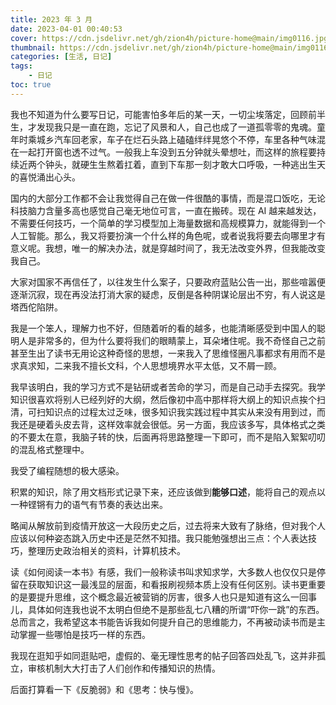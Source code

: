 ```yaml
---
title: 2023 年 3 月
date: 2023-04-01 00:40:53
cover: https://cdn.jsdelivr.net/gh/zion4h/picture-home@main/img0116.jpg
thumbnail: https://cdn.jsdelivr.net/gh/zion4h/picture-home@main/img0116.jpg
categories: [生活, 日记]
tags:
    - 日记
toc: true
---
```

我也不知道为什么要写日记，可能害怕多年后的某一天，一切尘埃落定，回顾前半生，才发现我只是一直在跑，忘记了风景和人，自己也成了一道孤零零的鬼魂。童年时乘城乡汽车回老家，车子在烂石头路上磕磕绊绊晃悠个不停，车里各种气味混在一起打开窗也透不过气。一般我上车没到五分钟就头晕想吐，而这样的旅程要持续近两个钟头，就硬生生熬着扛着，直到下车那一刻才敢大口呼吸，一种逃出生天的喜悦涌出心头。
<!--more-->

国内的大部分工作都不会让我觉得自己在做一件很酷的事情，而是混口饭吃，无论科技脑力含量多高也感觉自己毫无地位可言，一直在搬砖。现在 AI 越来越发达，不需要任何技巧，一个简单的学习模型加上海量数据和高规模算力，就能得到一个人工智能。那么，我又将要扮演一个什么样的角色呢，或者说我将要去向哪里才有意义呢。我想，唯一的解决办法，就是穿越时间了，我无法改变外界，但我能改变我自己。

大家对国家不再信任了，以往发生什么案子，只要政府蓝贴公告一出，那些喧嚣便逐渐沉寂，现在再没法打消大家的疑虑，反倒是各种阴谋论层出不穷，有人说这是塔西佗陷阱。

我是一个笨人，理解力也不好，但随着听的看的越多，也能清晰感受到中国人的聪明人是非常多的，但为什么要将我们的眼睛蒙上，耳朵堵住呢。我不奇怪自己之前甚至生出了读书无用论这种奇怪的思想，一来我入了思维怪圈凡事都求有用而不是求真求知，二来我不擅长文科，个人思想境界水平太低，又不屑一顾。

我早该明白，我的学习方式不是钻研或者苦命的学习，而是自己动手去探究。我学知识很喜欢将别人已经列好的大纲，然后像初中高中那样将大纲上的知识点挨个扫清，可扫知识点的过程太过乏味，很多知识我实践过程中其实从来没有用到过，而我还是硬着头皮去背，这样效率就会很低。另一方面，我应该多写，具体格式之类的不要太在意，我脑子转的快，后面再将思路整理一下即可，而不是陷入絮絮叨叨的混乱格式整理中。

我受了编程随想的极大感染。

积累的知识，除了用文档形式记录下来，还应该做到**能够口述**，能将自己的观点以一种铿锵有力的语气有节奏的表达出来。

略闻从解放前到疫情开放这一大段历史之后，过去将来大致有了脉络，但对我个人应该以何种姿态跳入历史中还是茫然不知措。我只能勉强想出三点：个人表达技巧，整理历史政治相关的资料，计算机技术。

读《如何阅读一本书》有感，我们一般称读书叫求知求学，大多数人也仅仅只是停留在获取知识这一最浅显的层面，和看报刷视频本质上没有任何区别。读书更重要的是要提升思维，这个概念最近被营销的厉害，很多人也只是知道有这么一回事儿，具体如何连我也说不太明白但绝不是那些乱七八糟的所谓“吓你一跳”的东西。总而言之，我希望这本书能告诉我如何提升自己的思维能力，不再被动读书而是主动掌握一些哪怕是技巧一样的东西。

我现在逛知乎如同逛贴吧，虚假的、毫无理性思考的帖子回答四处乱飞，这并非孤立，审核机制大大打击了人们创作和传播知识的热情。

后面打算看一下《反脆弱》和《思考：快与慢》。
